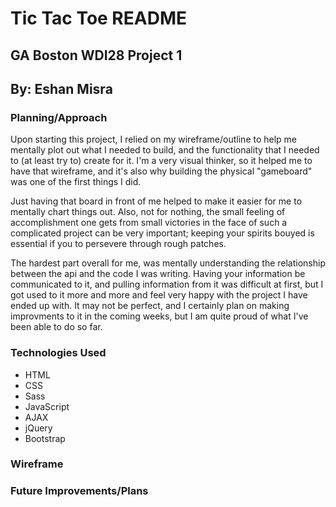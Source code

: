 # Tic Tac Toe README
## GA Boston WDI28 Project 1
## By: Eshan Misra

### Planning/Approach

Upon starting this project, I relied on my wireframe/outline to help me mentally plot out what I needed to build, and the functionality that I needed to (at least try to) create for it. I'm a very visual thinker, so it helped me to have that wireframe, and it's also why building the physical "gameboard" was one of the first things I did.

Just having that board in front of me helped to make it easier for me to mentally chart things out. Also, not for nothing, the small feeling of accomplishment one gets from small victories in the face of such a complicated project can be very important; keeping your spirits bouyed is essential if you to persevere through rough patches.

The hardest part overall for me, was mentally understanding the relationship between the api and the code I was writing. Having your information be communicated to it, and pulling information from it was difficult at first, but I got used to it more and more and feel very happy with the project I have ended up with. It may not be perfect, and I certainly plan on making improvments to it in the coming weeks, but I am quite proud of what I've been able to do so far.


### Technologies Used

* HTML
* CSS
* Sass
* JavaScript
* AJAX
* jQuery
* Bootstrap


### Wireframe


### Future Improvements/Plans

